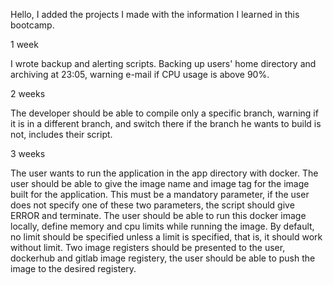 Hello,
I added the projects I made with the information I learned in this bootcamp.

1 week

I wrote backup and alerting scripts. Backing up users' home directory and archiving at 23:05, warning e-mail if CPU usage is above 90%.

2 weeks

The developer should be able to compile only a specific branch, warning if it is in a different branch, and switch there if the branch he wants to build is not, includes their script.


3 weeks

The user wants to run the application in the app directory with docker.
The user should be able to give the image name and image tag for the image built for the application. This must be a mandatory parameter, if the user does not specify one of these two parameters, the script should give ERROR and terminate.
The user should be able to run this docker image locally, define memory and cpu limits while running the image. By default, no limit should be specified unless a limit is specified, that is, it should work without limit.
Two image registers should be presented to the user, dockerhub and gitlab image registery, the user should be able to push the image to the desired registery.